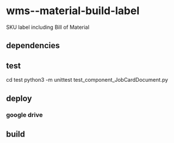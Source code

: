 # wms--material-build-label
SKU label including Bill of Material

## dependencies



## test

cd test
python3 -m unittest test_component_JobCardDocument.py

## deploy

### google drive ###

## build

